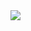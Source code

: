 <img src="https://capsule-render.vercel.app/api?type=wave&color=gradient&customColorList=1,4&height=300&section=header&text=seokju's%20github&fontSize=90" />
